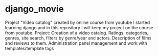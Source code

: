 # django_movie
Project "Video catalog" created by online course from youtube
I started learning django and in this repository I will keep my project on the course from youtube. Project: Creation of a video catalog. Ratings, categories, genres, site search, filters by genre/year and actors. Description of films and reviews to them. Administration panel management and work with templates/template tags